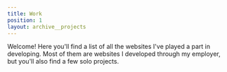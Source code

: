 ```yaml
---
title: Work
position: 1
layout: archive__projects
---
```


Welcome! Here you'll find a list of all the websites I've played a part in developing. Most of them are websites I developed through my employer, but you'll  also find a few solo projects.
